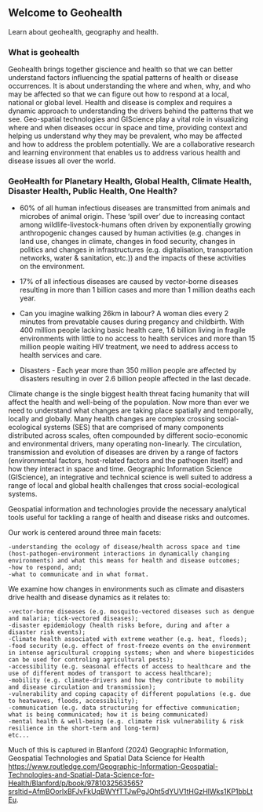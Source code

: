 ## Welcome to Geohealth

Learn about geohealth, geography and health. 

### What is geohealth

Geohealth brings together giscience and health so that we can better understand factors influencing the spatial patterns of health or disease occurrences. It is about understanding the where and when, why, and who may be affected so that we can figure out how to respond at a local, national or global level. Health and disease is complex and requires a dynamic approach to understanding the drivers behind the patterns that we see. Geo-spatial technologies and GIScience play a vital role in visualizing where and when diseases occur in space and time, providing context and helping us understand why they may be prevalent, who may be affected and how to address the problem potentially. We are a collaborative research and learning environment that enables us to address various health and disease issues all over the world.

### GeoHealth for Planetary Health, Global Health, Climate Health, Disaster Health, Public Health, One Health?

- 60% of all human infectious diseases are transmitted from animals and microbes of animal origin. These ‘spill over’ due to increasing contact among wildlife-livestock-humans often driven by exponentially growing anthropogenic changes caused by human activities (e.g. changes in land use, changes in climate, changes in food security, changes in politics and changes in infrastructures (e.g. digitalisation, transportation networks, water & sanitation, etc.)) and the impacts of these activities on the environment. 

- 17% of all infectious diseases are caused by vector-borne diseases resulting in more than 1 billion cases and more than 1 million deaths each year.

- Can you imagine walking 26km in labour? A woman dies every 2 minutes from prevatable causes during pregancy and childbirth. With 400 million people lacking basic health care, 1.6 billion living in fragile environments with little to no access to health services and more than 15 million people waiting HIV treatment, we need to address access to health services and care.

- Disasters - Each year more than 350 million people are affected by disasters resulting in over 2.6 billion people affected in the last decade. 

Climate change is the single biggest health threat facing humanity that will affect the health and well-being of the population. Now more than ever we need to understand what changes are taking place spatially and temporally, locally and globally. Many health changes are complex crossing social-ecological systems (SES) that are comprised of many components distributed across scales, often compounded by different socio-economic and environmental drivers, many operating non-linearly. The circulation, transmission and evolution of diseases are driven by a range of factors (environmental factors, host-related factors and the pathogen itself) and how they interact in space and time. Geographic Information Science (GIScience), an integrative and technical science is well suited to address a range of local and global health challenges that cross social-ecological systems.

Geospatial information and technologies provide the necessary analytical tools useful for tackling a range of health and disease risks and outcomes. 

Our work is centered around three main facets:

    -understanding the ecology of disease/health across space and time (host-pathogen-environment interactions in dynamically changing environments) and what this means for health and disease outcomes;
    -how to respond, and;
    -what to communicate and in what format.

We examine how changes in environments such as climate and disasters drive health and disease dynamics as it relates to:

    -vector-borne diseases (e.g. mosquito-vectored diseases such as dengue and malaria; tick-vectored diseases);
    -disaster epidemiology (health risks before, during and after a disaster risk events);
    -Climate health associated with extreme weather (e.g. heat, floods);
    -food security (e.g. effect of frost-freeze events on the environment in intense agricultural cropping systems; when and where biopesticides can be used for controling agricultural pests);
    -accessibility (e.g. seasonal effects of access to healthcare and the use of different modes of transport to access healthcare);
    -mobility (e.g. climate-drivers and how they contribute to mobility and disease circulation and transmission);
    -vulnerability and coping capacity of different populations (e.g. due to heatwaves, floods, accessibility);
    -communication (e.g. data structuring for effective communication; what is being communicated; how it is being communicated)
    -mental health & well-being (e.g. climate risk vulnerability & risk resilience in the short-term and long-term)
    etc...

Much of this is captured in Blanford (2024) Geographic Information, Geospatial Technologies and Spatial Data Science for Health <https://www.routledge.com/Geographic-Information-Geospatial-Technologies-and-Spatial-Data-Science-for-Health/Blanford/p/book/9781032563565?srsltid=AfmBOorlxBFJvFkUqBWYfTTJwPgJOht5dYUV1tHGzHlWks1KP1bbLtEu>. 


